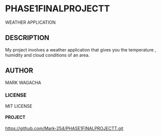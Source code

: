 # PHASE1FINALPROJECTT
WEATHER APPLICATION

## DESCRIPTION
My project involves a weather application that gives you the temperature , humidity and cloud conditions of an area.

## AUTHOR
MARK WAGACHA

### LICENSE
MIT LICENSE

#### PROJECT
https://github.com/Mark-254/PHASE1FINALPROJECTT.git



